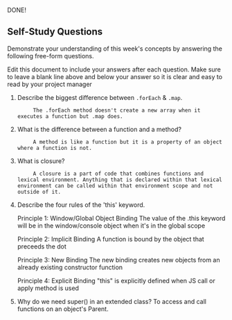 DONE!

## Self-Study Questions

Demonstrate your understanding of this week's concepts by answering the following free-form questions.

Edit this document to include your answers after each question. Make sure to leave a blank line above and below your answer so it is clear and easy to read by your project manager

1. Describe the biggest difference between `.forEach` & `.map`.

            The .forEach method doesn't create a new array when it executes a function but .map does.

2. What is the difference between a function and a method?

            A method is like a function but it is a property of an object where a function is not.

3. What is closure?

            A closure is a part of code that combines functions and lexical environment. Anything that is declared within that lexical environment can be called within that environment scope and not outside of it.

4. Describe the four rules of the 'this' keyword.

    Principle 1: Window/Global Object Binding
            The value of the .this keyword will be in the window/console object when it's in the global scope
    
    Principle 2: Implicit Binding
            A function is bound by the object that preceeds the dot
    
    Principle 3: New Binding
            The new binding creates new objects from an already existing constructor function
    
    Principle 4: Explicit Binding
            "this" is explicitly defined when JS call or apply method is used

5. Why do we need super() in an extended class?
            To access and call functions on an object's Parent.
